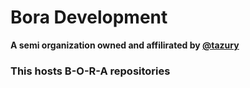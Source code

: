 # Bora Development
**A semi organization owned and affilirated by [@tazury](https://github.com/tazury)**
### This hosts B-O-R-A repositories
